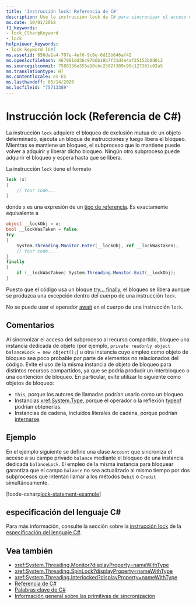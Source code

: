 ```yaml
---
title: 'Instrucción lock: Referencia de C#'
description: Use la instrucción lock de C# para sincronizar el acceso de un subproceso al recurso compartido
ms.date: 10/01/2018
f1_keywords:
- lock_CSharpKeyword
- lock
helpviewer_keywords:
- lock keyword [C#]
ms.assetid: 656da1a4-707e-4ef6-9c6e-6d13b646af42
ms.openlocfilehash: 467881dd36c97b6b18b7f31d4e4af25152b0d012
ms.sourcegitcommit: 7588136e355e10cbc2582f389c90c127363c02a5
ms.translationtype: HT
ms.contentlocale: es-ES
ms.lasthandoff: 03/14/2020
ms.locfileid: "75713389"
---
```

# <a name="lock-statement-c-reference"></a>Instrucción lock (Referencia de C#)

La instrucción `lock` adquiere el bloqueo de exclusión mutua de un objeto determinado, ejecuta un bloque de instrucciones y luego libera el bloqueo. Mientras se mantiene un bloqueo, el subproceso que lo mantiene puede volver a adquirir y liberar dicho bloqueo. Ningún otro subproceso puede adquirir el bloqueo y espera hasta que se libera.

La instrucción `lock` tiene el formato

```csharp
lock (x)
{
    // Your code...
}
```

donde `x` es una expresión de un [tipo de referencia](reference-types.md). Es exactamente equivalente a

```csharp
object __lockObj = x;
bool __lockWasTaken = false;
try
{
    System.Threading.Monitor.Enter(__lockObj, ref __lockWasTaken);
    // Your code...
}
finally
{
    if (__lockWasTaken) System.Threading.Monitor.Exit(__lockObj);
}
```

Puesto que el código usa un bloque [try... finally](try-finally.md), el bloqueo se libera aunque se produzca una excepción dentro del cuerpo de una instrucción `lock`.

No se puede usar el operador [await](../operators/await.md) en el cuerpo de una instrucción `lock`.

## <a name="remarks"></a>Comentarios

Al sincronizar el acceso del subproceso al recurso compartido, bloquee una instancia dedicada de objeto (por ejemplo, `private readonly object balanceLock = new object();`) u otra instancia cuyo empleo como objeto de bloqueo sea poco probable por parte de elementos no relacionados del código. Evite el uso de la misma instancia de objeto de bloqueo para distintos recursos compartidos, ya que se podría producir un interbloqueo o una contención de bloqueo. En particular, evite utilizar lo siguiente como objetos de bloqueo:

- `this`, porque los autores de llamadas podrían usarlo como un bloqueo.
- Instancias <xref:System.Type>, porque el operador o la reflexión [typeof](../operators/type-testing-and-cast.md#typeof-operator) podrían obtenerlas.
- Instancias de cadena, incluidos literales de cadena, porque podrían [internarse](/dotnet/api/system.string.intern#remarks).

## <a name="example"></a>Ejemplo

En el ejemplo siguiente se define una clase `Account` que sincroniza el acceso a su campo privado `balance` mediante el bloqueo de una instancia dedicada `balanceLock`. El empleo de la misma instancia para bloquear garantiza que el campo `balance` no sea actualizado al mismo tiempo por dos subprocesos que intentan llamar a los métodos `Debit` o `Credit` simultáneamente.

[!code-csharp[lock-statement-example](~/samples/snippets/csharp/keywords/LockStatementExample.cs)]

## <a name="c-language-specification"></a>especificación del lenguaje C#

Para más información, consulte la sección sobre la [instrucción lock](~/_csharplang/spec/statements.md#the-lock-statement) de la [especificación del lenguaje C#](~/_csharplang/spec/introduction.md).

## <a name="see-also"></a>Vea también

- <xref:System.Threading.Monitor?displayProperty=nameWithType>
- <xref:System.Threading.SpinLock?displayProperty=nameWithType>
- <xref:System.Threading.Interlocked?displayProperty=nameWithType>
- [Referencia de C#](../index.md)
- [Palabras clave de C#](index.md)
- [Información general sobre las primitivas de sincronización](../../../standard/threading/overview-of-synchronization-primitives.md)
